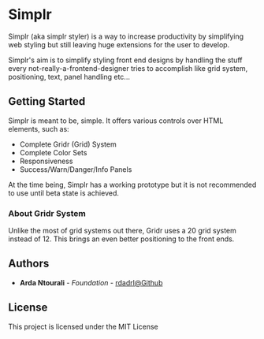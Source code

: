 # Simplr
Simplr (aka simplr styler) is a way to increase productivity by simplifying web styling but still leaving huge extensions for the user to develop.

Simplr's aim is to simplify styling front end designs by handling the stuff every not-really-a-frontend-designer tries to accomplish like grid system, positioning, text, panel handling etc...

## Getting Started
Simplr is meant to be, simple. It offers various controls over HTML elements, such as:
* Complete Gridr (Grid) System
* Complete Color Sets
* Responsiveness
* Success/Warn/Danger/Info Panels

At the time being, Simplr has a working prototype but it is not recommended to use until beta state is achieved.

### About Gridr System
Unlike the most of grid systems out there, Gridr uses a 20 grid system instead of 12. This brings an even better positioning to the front ends.

## Authors

* **Arda Ntourali** - *Foundation* - [rdadrl@Github](https://github.com/rdadrl)
## License

This project is licensed under the MIT License
